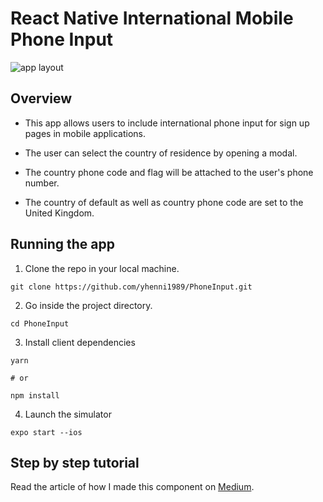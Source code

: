 # React Native International Mobile Phone Input

![app layout](https://user-images.githubusercontent.com/26605247/54213787-e8c18000-44dc-11e9-9161-caf7058a0bfd.png)

## Overview

* This app allows users to include international phone input for sign up pages in mobile applications.

* The user can select the country of residence by opening a modal.

* The country phone code and flag will be attached to the user's phone number.

* The country of default as well as country phone code are set to the United Kingdom.

## Running the app

1. Clone the repo in your local machine.

```git clone https://github.com/yhenni1989/PhoneInput.git```

2. Go inside the project directory.

```cd PhoneInput```

3. Install client dependencies

```
yarn

# or

npm install
```

4. Launch the simulator

```expo start --ios```

## Step by step tutorial

Read the article of how I made this component on [Medium](https://bit.ly/2sbdNIE).
